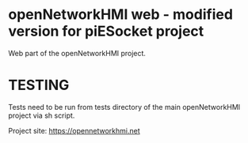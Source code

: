 openNetworkHMI web - modified version for piESocket project
=======

Web part of the openNetworkHMI project.

TESTING
===========

Tests need to be run from tests directory of the main openNetworkHMI project via sh script.

Project site: https://opennetworkhmi.net